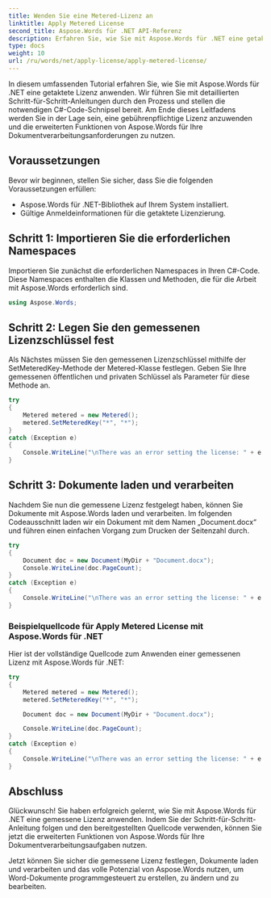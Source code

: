 ```yaml
---
title: Wenden Sie eine Metered-Lizenz an
linktitle: Apply Metered License
second_title: Aspose.Words für .NET API-Referenz
description: Erfahren Sie, wie Sie mit Aspose.Words für .NET eine getaktete Lizenz anwenden.
type: docs
weight: 10
url: /ru/words/net/apply-license/apply-metered-license/
---
```


In diesem umfassenden Tutorial erfahren Sie, wie Sie mit Aspose.Words für .NET eine getaktete Lizenz anwenden. Wir führen Sie mit detaillierten Schritt-für-Schritt-Anleitungen durch den Prozess und stellen die notwendigen C#-Code-Schnipsel bereit. Am Ende dieses Leitfadens werden Sie in der Lage sein, eine gebührenpflichtige Lizenz anzuwenden und die erweiterten Funktionen von Aspose.Words für Ihre Dokumentverarbeitungsanforderungen zu nutzen.

## Voraussetzungen
Bevor wir beginnen, stellen Sie sicher, dass Sie die folgenden Voraussetzungen erfüllen:
- Aspose.Words für .NET-Bibliothek auf Ihrem System installiert.
- Gültige Anmeldeinformationen für die getaktete Lizenzierung. 

## Schritt 1: Importieren Sie die erforderlichen Namespaces
Importieren Sie zunächst die erforderlichen Namespaces in Ihren C#-Code. Diese Namespaces enthalten die Klassen und Methoden, die für die Arbeit mit Aspose.Words erforderlich sind.

```csharp
using Aspose.Words;
```

## Schritt 2: Legen Sie den gemessenen Lizenzschlüssel fest
Als Nächstes müssen Sie den gemessenen Lizenzschlüssel mithilfe der SetMeteredKey-Methode der Metered-Klasse festlegen. Geben Sie Ihre gemessenen öffentlichen und privaten Schlüssel als Parameter für diese Methode an.

```csharp
try
{
    Metered metered = new Metered();
    metered.SetMeteredKey("*", "*");
}
catch (Exception e)
{
    Console.WriteLine("\nThere was an error setting the license: " + e.Message);
}
```

## Schritt 3: Dokumente laden und verarbeiten
Nachdem Sie nun die gemessene Lizenz festgelegt haben, können Sie Dokumente mit Aspose.Words laden und verarbeiten. Im folgenden Codeausschnitt laden wir ein Dokument mit dem Namen „Document.docx“ und führen einen einfachen Vorgang zum Drucken der Seitenzahl durch.

```csharp
try
{
    Document doc = new Document(MyDir + "Document.docx");
    Console.WriteLine(doc.PageCount);
}
catch (Exception e)
{
    Console.WriteLine("\nThere was an error setting the license: " + e.Message);
}
```

### Beispielquellcode für Apply Metered License mit Aspose.Words für .NET
Hier ist der vollständige Quellcode zum Anwenden einer gemessenen Lizenz mit Aspose.Words für .NET:

```csharp
try
{
    Metered metered = new Metered();
    metered.SetMeteredKey("*", "*");

    Document doc = new Document(MyDir + "Document.docx");

    Console.WriteLine(doc.PageCount);
}
catch (Exception e)
{
    Console.WriteLine("\nThere was an error setting the license: " + e.Message);
}
```

## Abschluss
Glückwunsch! Sie haben erfolgreich gelernt, wie Sie mit Aspose.Words für .NET eine gemessene Lizenz anwenden. Indem Sie der Schritt-für-Schritt-Anleitung folgen und den bereitgestellten Quellcode verwenden, können Sie jetzt die erweiterten Funktionen von Aspose.Words für Ihre Dokumentverarbeitungsaufgaben nutzen.

Jetzt können Sie sicher die gemessene Lizenz festlegen, Dokumente laden und verarbeiten und das volle Potenzial von Aspose.Words nutzen, um Word-Dokumente programmgesteuert zu erstellen, zu ändern und zu bearbeiten.